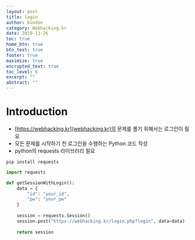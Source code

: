 ```yaml
---
layout: post
title: login
author: bindon
category: Webhacking.kr
date: 2019-11-26
toc: true
home_btn: true
btn_text: true
footer: true
maximize: true
encrypted_text: true
toc_level: 6
excerpt: ""
abstract: ""
---
```


# Introduction
* [https://webhacking.kr](webhacking.kr)의 문제를 풀기 위해서는 로그인이 필요
* 모든 문제를 시작하기 전 로그인을 수행하는 Python 코드 작성
* python의 requests 라이브러리 필요
```
pip install requests
```

```python
import requests

def getSessionWithLogin():
    data = {
        "id": "your_id", 
        "pw": "your_pw"
    }
    
    session = requests.Session()
    session.post("https://webhacking.kr/login.php?login", data=data)
    
    return session
```

